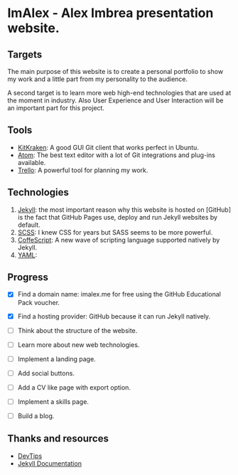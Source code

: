 # ImAlex - Alex Imbrea presentation website.

## Targets

The main purpose of this website is to create a personal portfolio to show my work and a little part from my personality to the audience.

A second target is to learn more web high-end technologies that are used at the moment in industry. Also User Experience and User Interaction will be an important part for this project.

## Tools
 - [KitKraken](https://www.gitkraken.com/): A good GUI Git client that works perfect in Ubuntu.
 - [Atom](atom.io): The best text editor with a lot of Git integrations and plug-ins available.
 - [Trello](https://trello.com): A powerful tool for planning my work.

## Technologies

1. [Jekyll](jekyllrb.com): the most important reason why this website is hosted on [GitHub] is the fact that GitHub Pages use, deploy and run Jekyll websites by default.
2. [SCSS](http://sass-lang.com/): I knew CSS for years but SASS seems to be more powerful.
3. [CoffeScript](http://coffeescript.org/): A new wave of scripting language supported natively by Jekyll.
4. [YAML](http://yaml.org/):

## Progress

- [x] Find a domain name: imalex.me for free using the GitHub Educational Pack voucher.
- [x] Find a hosting provider: GitHub because it can run Jekyll natively.
- [ ] Think about the structure of the website.
- [ ] Learn more about new web technologies.
- [ ] Implement a landing page.
- [ ] Add social buttons.
- [ ] Add a CV like page with export option.
- [ ] Implement a skills page.
- [ ] Build a blog.



## Thanks and resources
 - [DevTips](https://www.youtube.com/watch?v=VcMjo_wczCc)
 - [Jekyll Documentation](https://jekyllrb.com/docs/home/)
